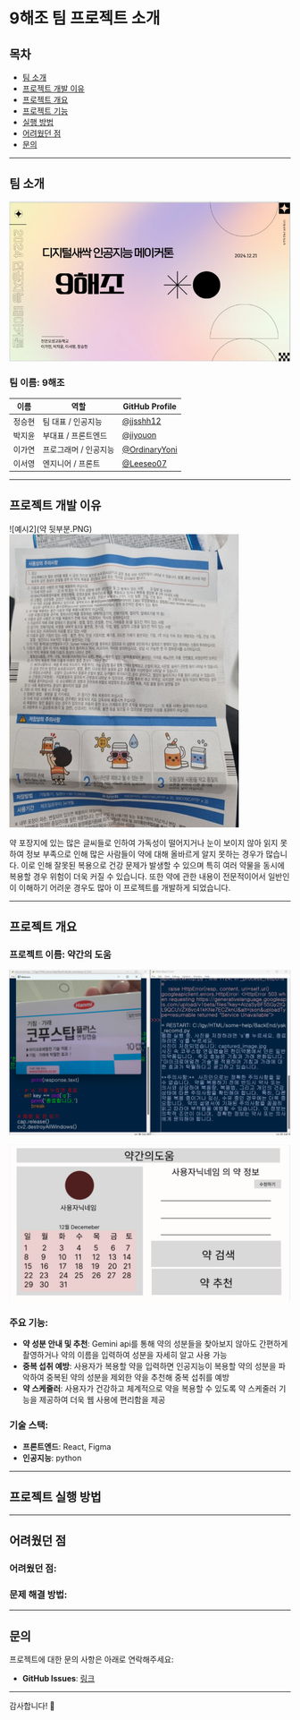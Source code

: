 # 9해조 팀 프로젝트 소개
 

## 목차
- [팀 소개](#팀-소개)
- [프로젝트 개발 이유](#프로젝트-개발-이유)
- [프로젝트 개요](#프로젝트-개요)
- [프로젝트 기능](#프로젝트-기능)
- [실행 방법](#실행-방법)
- [어려웠던 점](#해결방법)
- [문의](#문의)

---

## 팀 소개
![팀사진](./구해줘.png)

### 팀 이름: **9해조**

| 이름          | 역할           | GitHub Profile                                        |
|---------------|----------------|-------------------------------------------------------|
| 정승현       | 팀 대표 / 인공지능    | [@jjsshh12](https://github.com/jjsshh12)         |
| 박지윤       | 부대표 / 프론트엔드   | [@jiyouon](https://github.com/jiyouon)           |
| 이가연       | 프로그래머 / 인공지능 | [@OrdinaryYoni](https://github.com/OrdinaryYoni) |
| 이서영       | 엔지니어 / 프론트     | [@Leeseo07](https://github.com/Leeseo07)         |

---

## 프로젝트 개발 이유

![예시2](약 뒷부분.PNG)
![예시1](설명서.ㅖㅜㅎ.png)

약 포장지에 있는 많은 글씨들로 인하여 가독성이 떨어지거나 눈이 보이지 않아 읽지 못하여 정보 부족으로 인해 많은 사람들이 약에 대해 올바르게 알지 못하는 경우가 많습니다. 
이로 인해 잘못된 복용으로 건강 문제가 발생할 수 있으며 특히 여러 약물을 동시에 복용할 경우 위험이 더욱 커질 수 있습니다. 
또한 약에 관한 내용이 전문적이어서 일반인이 이해하기 어려운 경우도 많아 이 프로젝트를 개발하게 되었습니다.


---

## 프로젝트 개요

### 프로젝트 이름: **약간의 도움**
![인공지능 실행 결과](./제발.png)





![웹페이지 사진](./아진짜제발.png)
### 주요 기능:
- **약 성분 안내 및 추천**: Gemini api를 통해 약의 성분들을 찾아보지 않아도 간편하게 촬영하거나 약의 이름을 입력하여 성분을 자세히 알고 사용 가능
- **중복 섭취 예방**: 사용자가 복용할 약을 입력하면 인공지능이 복용할 약의 성분을 파악하여 중복된 약의 성분을 제외한 약을 추천해 중복 섭취를 예방
- **약 스케줄러**: 사용자가 건강하고 체계적으로 약을 복용할 수 있도록 약 스케줄러 기능을 제공하여 더욱 웹 사용에 편리함을 제공

### 기술 스택:
- **프론트엔드**: React, Figma
- **인공지능**: python

---
## 프로젝트 실행 방법

---
## 어려웠던 점

### 어려웠던 점:
### 문제 해결 방법:
---
## 문의

프로젝트에 대한 문의 사항은 아래로 연락해주세요:

- **GitHub Issues**: [링크](https://github.com/jiyouon/some-help)
---

감사합니다! 🙌
